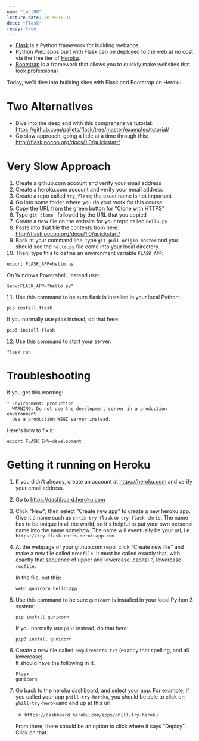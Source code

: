 ```yaml
---
num: "lect08"
lecture_date: 2019-01-31
desc: "Flask"
ready: true
---
```


* [Flask](http://flask.pocoo.org/) is a Python framework for building webapps.
* Python Web apps built with Flask can be deployed to the web at no cost via the free tier of [Heroku](https://heroku.com).
* [Bootstrap](https://getbootstrap.com/) is a framework that allows you to quickly make websites that look professional

Today, we'll dive into building sites with Flask and Bootstrap on Heroku.

# Two Alternatives

* Dive into the deep end with this comprehensive tutorial: <https://github.com/pallets/flask/tree/master/examples/tutorial/>
* Go slow approach, going a little at a time through this: <http://flask.pocoo.org/docs/1.0/quickstart/>

# Very Slow Approach

1. Create a github.com account and verify your email address
2. Create a heroku.com account and verify your email address
3. Create a repo called `try_flask`; the exact name is not important
4. Go into some folder where you do your work for this course.
5. Copy the URL from the green button for "Clone with HTTPS"
6. Type `git clone ` followed by the URL that you copied
7. Create a new file on the website for your repo called `hello.py`
8. Paste into that file the contents from here: <http://flask.pocoo.org/docs/1.0/quickstart/>
9. Back at your command line, type `git pull origin master` and you should see the `hello.py` file come into
   your local directory.
10. Then, type this to define an environment variable `FLASK_APP`:
   ```
   export FLASK_APP=hello.py
   ```
   
   On Windows Powershell, instead use:
   
   ```
   $env:FLASK_APP="hello.py"
   ```
   
 11. Use this command to be sure flask is installed in your local Python:
   ```
   pip install flask
   ```
   
   If you normally use `pip3` instead, do that here:
   
   ```
   pip3 install flask
   ```
   
 12. Use this command to start your server:
   ```
   flask run
   ```
   
# Troubleshooting

If you get this warning:

```
* Environment: production
  WARNING: Do not use the development server in a production environment.
  Use a production WSGI server instead.
```

Here's how to fix it:

```
export FLASK_ENV=development
```

# Getting it running on Heroku

1. If you didn't already, create an account at <https://heroku.com> and verify your email address.
2. Go to <https://dashboard.heroku.com>
3. Click "New", then select "Create new app" to create a new heroku app.  Give it a name such as `chris-try-flask` or `try-flask-chris`.  The name has to be
   unique in all the world, so it's helpful to put your own personal name into the name somehow.   The name will 
   eventually be your url, i.e. `https://try-flask-chris.herokuapp.com`
   
4. At the webpage of your github.com repo, click "Create new file" and make a new file called `Procfile`.  It must be
   called exactly that, with exactly that sequence of upper and lowercase: capital `P`, lowercase `rocfile`.

   In the file, put this:
   ```
   web: gunicorn hello:app
   ```

5. Use this command to be sure `gunicorn` is installed in your local Python 3 system:
   ```
   pip install gunicorn
   ```
   
   If you normally use `pip3` instead, do that here:
   
   ```
   pip3 install gunicorn
   ```
   
 6. Create a new file called `requirements.txt` (exactly that spelling, and all lowercase).  
    It should have the following in it.
  
    ```
    Flask
    gunicorn
    ```

7.  Go back to the heroku dashboard, and select your app.  For example, if you called your app `phill-try-heroku`,
    you should be able to click on `phill-try-heroku`and end up at this url: 

    * `https://dashboard.heroku.com/apps/phill-try-heroku`
    
    From there, there should be an option to click where it says "Deploy". Click on that.
    
    
